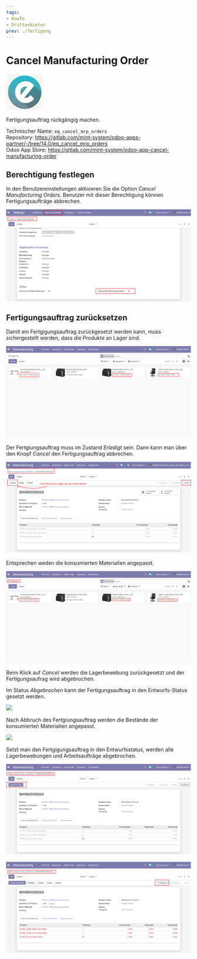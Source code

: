 ```yaml
---
tags:
- HowTo
- Drittanbieter
prev: ./fertigung
---
```

# Cancel Manufacturing Order

![](assets/icons_odoo_eq.png)

Fertigungsauftrag rückgängig machen.

Technischer Name: `eq_cancel_mrp_orders`\
Repository: <https://gitlab.com/mint-system/odoo-apps-partner/-/tree/14.0/eq_cancel_mrp_orders>\
Odoo App Store: <https://gitlab.com/mint-system/odoo-app-cancel-manufacturing-order>

## Berechtigung festlegen

In den Benutzereinstellungen aktivieren Sie die Option *Cancel Manufacturing Orders*. Benutzer mit dieser Berechtigung können Fertigungsaufträge abbrechen.

![](assets/Odoo%20App%20Fertigung%20Fertigungsauftrag%20Abbrechen%20Berechtigung.png)

## Fertigungsauftrag zurücksetzen

Damit ein Fertgigungsauftrag zurückgesetzt werden kann, muss sichergestellt werden, dass die Produkte an Lager sind.

![](assets/Odoo%20App%20Fertigung%20Fertigungsauftrag%20Abbrechen%20Menge.png)

Der Fertgiungsauftrag muss im Zustand *Erledigt* sein. Dann kann man über den Knopf *Cancel* den Fertigungsauftrag abbrechen.

![](assets/Odoo%20App%20Fertigung%20Fertigungsauftrag%20Abbrechen%20Knopf.png)

 Entsprechen weden die konsumierten Materialien angepasst.

![](assets/Odoo%20App%20Fertigung%20Fertigungsauftrag%20Abbrechen%20Menge%20aktuaisiert.png)

Beim Klick auf *Cancel* werden die Lagerbewebung zurückgesetzt und der Fertigungsaufrag wird abgebrochen.

Im Status *Abgebrochen* kann der Fertigungsauftrag in den Entwurfs-Status gesetzt werden.

![](assets/Odoo%20App%20Fertigung%20Fertigungsauftrag%20Abbrechen%20Zur%C3%BCcksetzen.png)

Nach Abbruch des Fertgiungsauftrag werden die Bestände der konsumierten Materialien angepasst.

![](assets/Fertigung%20Fertigungsauftrag%20Abbrechen%20Menge%20konsumiert.png)

Setzt man den Fertgigungsauftrag in den Entwurfsstatus, werden alle Lagerbewebungen und Arbeitsaufträge abgebrochen.

![](assets/Odoo%20App%20Fertigung%20Fertigungsauftrag%20Abbrechen%20Entwurf%20erstellen.png)

![](assets/Odoo%20App%20Fertigung%20Fertigungsauftrag%20Abbrechen%20Bereit.png)